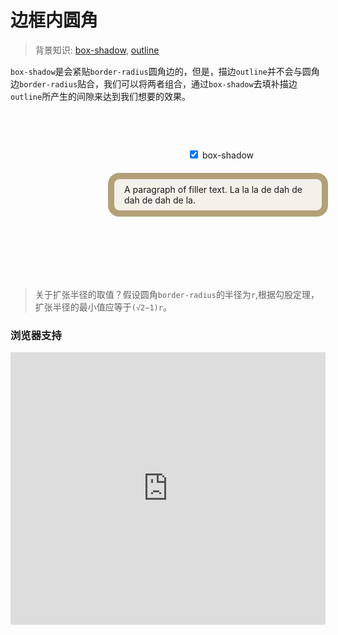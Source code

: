 # 边框内圆角

> 背景知识: [box-shadow](https://developer.mozilla.org/zh-CN/docs/Web/CSS/box-shadow), [outline](https://developer.mozilla.org/zh-CN/docs/Web/CSS/outline)

`box-shadow`是会紧贴`border-radius`圆角边的，但是，描边`outline`并不会与圆角边`border-radius`贴合，我们可以将两者组合，通过`box-shadow`去填补描边`outline`所产生的间隙来达到我们想要的效果。

<style>
  #demo {
    width: 100%;
    padding: 60px 80px 80px;
  }
  #demo div{
    width: 300px; 
    margin: 30px auto;
    padding: 8px 16px;
    border-radius: 8px;
    background: #f4f0ea;
    outline: 10px solid #b4a078;
  }
  #demo input{
    margin-left: calc(50% - 45px);
  }
  #demo input:checked ~ div{
    box-shadow: 0 0 0 4px #b4a078;
  }
</style>

<div id="demo">
  <input id="ck" type="checkbox" checked/>
  <label for="ck">box-shadow</label>
  <div>A paragraph of filler text. La la la de dah de dah de dah de la.</div>
</div>

>关于扩张半径的取值？假设圆角`border-radius`的半径为`r`,根据勾股定理，扩张半径的最小值应等于`(√2−1)r`。


### 浏览器支持

<iframe src="https://caniuse.bitsofco.de/embed/index.html?feat=css-boxshadow&amp;periods=future_1,current,past_1,past_2,past_3&amp;accessible-colours=false" frameborder="0" width="100%" height="436px"></iframe>

